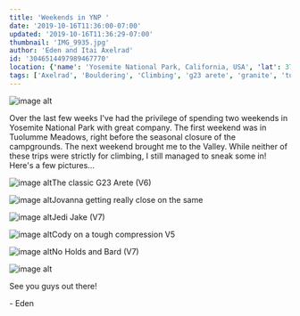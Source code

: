 ```yaml
---
title: 'Weekends in YNP '
date: '2019-10-16T11:36:00-07:00'
updated: '2019-10-16T11:36:29-07:00'
thumbnail: 'IMG_9935.jpg'
author: 'Eden and Itai Axelrad'
id: '3046514497989467770'
location: {'name': 'Yosemite National Park, California, USA', 'lat': 37.8651011, 'lng': -119.53832940000001, 'span': '51.044069,82.617188'}
tags: ['Axelrad', 'Bouldering', 'Climbing', 'g23 arete', 'granite', 'tuolumne', 'yosemite']
---
```


![image alt](/images/IMG_9935.jpg)

Over the last few weeks I've had the privilege of spending two weekends in Yosemite National Park with great company. The first weekend was in Tuolumme Meadows, right before the seasonal closure of the campgrounds. The next weekend brought me to the Valley. While neither of these trips were strictly for climbing, I still managed to sneak some in! Here's a few pictures...

![image alt](/images/IMG_6419.jpg)The classic G23 Arete (V6)

![image alt](/images/IMG_9914.JPG)Jovanna getting really close on the same

![image alt](/images/IMG_6441.jpg)Jedi Jake (V7)

![image alt](/images/IMG_9983.jpg)Cody on a tough compression V5

![image alt](/images/IMG_6686.jpg)No Holds and Bard (V7)

![image alt](/images/IMG_6718.jpg)

See you guys out there!

\- Eden


